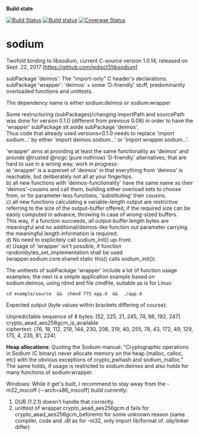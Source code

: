 **Build state**

[![Build Status](https://travis-ci.org/carblue/sodium.svg?branch=master)](https://travis-ci.org/carblue/sodium)
[![Build status](https://ci.appveyor.com/api/projects/status/2k14jpgh2grshq13/branch/master?svg=true)](https://ci.appveyor.com/project/carblue/sodium/branch/master)
[![Coverage Status](https://coveralls.io/repos/github/carblue/sodium/badge.svg?branch=master)](https://coveralls.io/github/carblue/sodium?branch=master)

# sodium

Twofold binding to libsodium, current C-source version 1.0.14, released on Sept. 22, 2017 [https://github.com/jedisct1/libsodium]

subPackage 'deimos':  The "import-only" C header's declarations.<br>
subPackage 'wrapper': 'deimos' + some 'D-friendly' stuff, predominantly overloaded functions and unittests.

The dependency name is either  sodium:deimos  or  sodium:wrapper

Some restructuring (subPackages)/changing importPath and sourcePath was done for version 0.1.0 (different from previous 0.08) in order to have the 'wrapper' subPackage sit aside subPackage 'deimos'.<br>
Thus code that already used versions<0.1.0 needs to replace 'import sodium...' by either 'import deimos.sodium...' or 'import wrapper.sodium...'.

'wrapper' aims at providing at least the same functionality as 'deimos' and provide @trusted @nogc (pure nothrow) 'D-friendly' alternatives, that are hard to use in a wrong way; work in progress:<br>
a) 'wrapper' is a superset of 'deimos' in that everything from 'deimos' is reachable, but deliberately not all at your fingertips.<br>
b) all new functions with 'deimos-functionality' have the same name as their 'deimos'-cousins and call them, building either overload sets to choose from, or for parameter-less functions, 'substituting' their cousins.<br>
c) all new functions calculating a variable-length output are restrictive referring to the size of the output-buffer offered, if the required size can be easily computed in advance, throwing in case of wrong-sized buffers.<br>
   This way, if a function succeeds, all output-buffer.length bytes are meaningful and no additional/deimos-like function out parameter carrying the meaningful length information is required.<br>
d) No need to explicitely call sodium_init() up-front.<br>
e) Usage of 'wrapper' isn't possible, if function randombytes_set_implementation shall be used (wrapper.sodium.core:shared static this() calls sodium_init()).

The unittests of subPackage 'wrapper' include a lot of function usage examples; the next is a simple application example based on sodium:deimos, using rdmd and file cmdfile, suitable as is for Linux:<br>

	cd example/source  &&  chmod 775 app.d  &&  ./app.d

Expected output (byte values within brackets differing of course):

Unpredictable sequence of 8 bytes: [52, 225, 21, 245, 74, 66, 192, 247]<br>
crypto_aead_aes256gcm_is_available<br>
ciphertext: [76, 18, 112, 219, 144, 230, 206, 219, 40, 255, 78, 43, 172, 49, 129, 175, 4, 235, 81, 224]


**Heap allocations**:
Quoting the Sodium-manual: "Cryptographic operations in Sodium (C binary) never allocate memory on the heap (malloc, calloc, etc) with the obvious exceptions of crypto_pwhash and sodium_malloc."<br>
The same holds, if usage is restricted to sodium:deimos  and also holds for many functions of sodium:wrapper.<br>

Windows:
While it get's built, I recommend to stay away from the -m32_mscoff (--arch=x86_mscoff) build currently:
1. DUB (1.2.1) doesn't handle that correctly.
2. unittest of wrapper.crypto_aead_aes256gcm.d fails for crypto_aead_aes256gcm_beforenm for some unknown reason (same compiler, code and .dll as for -m32, only import lib/format of .obj/linker differ)

